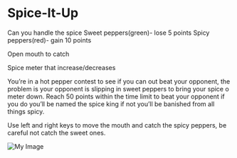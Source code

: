 # Spice-It-Up

Can you handle the spice
Sweet peppers(green)- lose 5 points
Spicy peppers(red)- gain 10 points

Open mouth to catch

Spice meter that increase/decreases

You’re in a hot pepper contest to see if you can out beat your opponent, the problem is your opponent is slipping in sweet peppers to bring your spice o meter down. Reach 50 points within the time limit to beat your opponent if you do you’ll be named the spice king if not you’ll be banished from all things spicy. 

Use left and right keys to move the mouth and catch the spicy peppers, be careful not catch the sweet ones. 


![My Image](wireframe.png)
